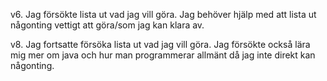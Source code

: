 v6. Jag försökte lista ut vad jag vill göra. 
Jag behöver hjälp med att lista ut någonting vettigt att göra/som jag kan klara av. 

v8. Jag fortsatte försöka lista ut vad jag vill göra. Jag försökte också lära mig 
mer om java och hur man programmerar allmänt då jag inte direkt kan någonting. 